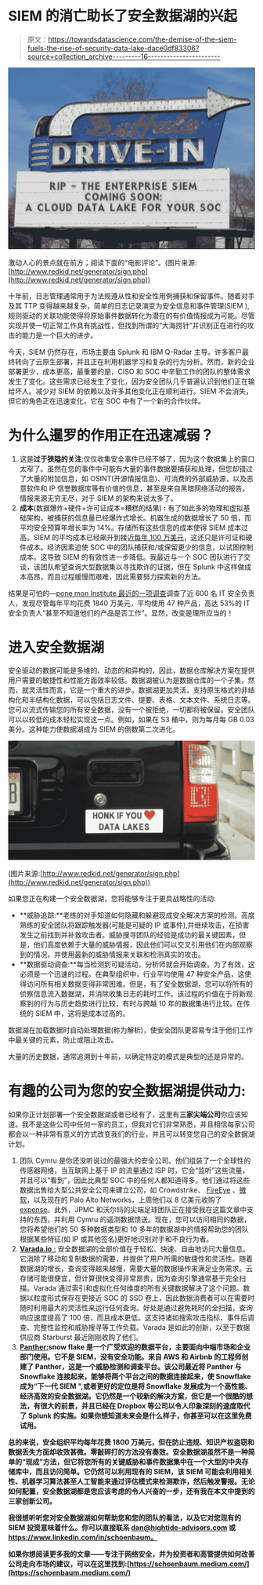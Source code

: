 # SIEM 的消亡助长了安全数据湖的兴起

> 原文：<https://towardsdatascience.com/the-demise-of-the-siem-fuels-the-rise-of-security-data-lake-dace0df83306?source=collection_archive---------16----------------------->

![](img/fb843251621dc77b49541a6eca2314d2.png)

激动人心的景点就在前方；阅读下面的“电影评论”。(图片来源:[http://www.redkid.net/generator/sign.php](http://www.redkid.net/generator/sign.php))

十年前，日志管理通常用于为法规遵从性和安全性用例捕获和保留事件。随着对手及其 TTP 变得越来越复杂，简单的日志记录演变为安全信息和事件管理(SIEM ),规则驱动的关联功能使得将原始事件数据转化为潜在的有价值情报成为可能。尽管实现并使一切正常工作具有挑战性，但找到所谓的“大海捞针”并识别正在进行的攻击的能力是一个巨大的进步。

今天，SIEM 仍然存在，市场主要由 Splunk 和 IBM Q-Radar 主导。许多客户最终转向了云原生部署，并且正在利用机器学习和复杂的行为分析。然而，新的企业部署更少，成本更高，最重要的是，CISO 和 SOC 中辛勤工作的团队的整体需求发生了变化。这些需求已经发生了变化，因为安全团队几乎普遍认识到他们正在输给坏人。减少对 SIEM 的依赖以及许多其他变化正在顺利进行。SIEM 不会消失，但它的角色正在迅速变化，它在 SOC 中有了一个新的合作伙伴。

# **为什么暹罗的作用正在迅速减弱？**

1.  这是**过于狭隘的关注**:仅仅收集安全事件已经不够了，因为这个数据集上的窗口太窄了。虽然在您的事件中可能有大量的事件数据要捕获和处理，但您却错过了大量的附加信息，如 OSINT(开源情报信息)、可消费的外部威胁源，以及恶意软件和 IP 信誉数据库等有价值的信息，甚至是来自黑暗网络活动的报告。情报来源无穷无尽，对于 SIEM 的架构来说太多了。
2.  **成本**(数据爆炸+硬件+许可证成本=糟糕的结果) **:** 有了如此多的物理和虚拟基础架构，被捕获的信息量已经爆炸式增长。机器生成的数据增长了 50 倍，而平均安全预算年增长率为 14%。存储所有这些信息的成本使得 SIEM 成本过高。SIEM 的平均成本已经飙升到接近[每年 100 万美元](https://foresite.com/true-cost-siem-security-information-event-management/)，这还只是许可证和硬件成本。经济因素迫使 SOC 中的团队捕获和/或保留更少的信息，以试图控制成本。这导致 SIEM 的有效性进一步降低。我最近与一个 SOC 团队进行了交谈，该团队希望查询大型数据集以寻找欺诈的证据，但在 Splunk 中这样做成本高昂，而且过程缓慢而艰难，因此需要努力探索新的方法。

结果是可怕的—[pone mon Institute 最近的一项调查](https://www.businesswire.com/news/home/20190730005215/en/Ponemon-Study-53-Percent-of-IT-Security-Leaders-Don%E2%80%99t-Know-if-Cybersecurity-Tools-are-Working-Despite-an-Average-of-18.4-Million-Annual-Spend)调查了近 600 名 IT 安全负责人，发现尽管每年平均花费 1840 万美元，平均使用 47 种产品，高达 53%的 IT 安全负责人“甚至不知道他们的产品是否工作”。显然，改变是理所应当的！

# **进入安全数据湖**

安全驱动的数据可能是多维的、动态的和异构的，因此，数据仓库解决方案在提供用户需要的敏捷性和性能方面效率较低。数据湖被认为是数据仓库的一个子集，然而，就灵活性而言，它是一个重大的进步。数据湖更加灵活，支持原生格式的非结构化和半结构化数据，可以包括日志文件、提要、表格、文本文件、系统日志等。您可以流式传输您的所有安全数据，没有一个被拒绝，一切都将被保留。安全团队可以以较低的成本轻松实现这一点。例如，如果在 S3 桶中，则为每月每 GB 0.03 美分。这种能力使数据湖成为 SIEM 的倒数第二次进化。

![](img/b0ef3ac1bc71cfc44afb75849b61f02b.png)

(图片来源:[http://www.redkid.net/generator/sign.php](http://www.redkid.net/generator/sign.php))

如果您正在构建一个安全数据湖，您将能够专注于更具战略性的活动:

*   **威胁追踪:**老练的对手知道如何隐藏和躲避现成安全解决方案的检测。高度熟练的安全团队将跟踪触发器(可能是可疑的 IP 或事件),并继续攻击，在损害发生之前找到并补救攻击者。威胁搜寻团队的经验是成功的最关键因素，但是，他们高度依赖于大量的威胁情报，因此他们可以交叉引用他们在内部观察到的情况，并使用最新的威胁情报来关联和检测真实的攻击。
*   **数据驱动调查:**每当检测到可疑活动，分析师就会开始调查。为了有效，这必须是一个迅速的过程。在典型组织中，行业平均使用 47 种安全产品，这使得访问所有相关数据变得非常困难。但是，有了安全数据湖，您可以将所有的侦察信息流入数据湖，并消除收集日志的耗时工作。该过程的价值在于将新观察到的行为与历史趋势进行比较，有时与跨越 10 年的数据集进行比较。在传统的 SIEM 中，这将是成本过高的。

数据湖在加载数据时自动处理数据(称为解析)，使安全团队更容易专注于他们工作中最关键的元素，防止或阻止攻击。

大量的历史数据，通常追溯到十年前，以确定特定的模式是典型的还是异常的。

# 有趣的公司为您的安全数据湖提供动力:

如果你正计划部署一个安全数据湖或者已经有了，这里有**三家尖端公司**你应该知道。我不是这些公司中任何一家的员工，但我对它们非常熟悉，并且相信每家公司都会以一种非常有意义的方式改变我们的行业，并且可以转变您自己的安全数据湖计划。

1.  团队 Cymru 是你还没听说过的最强大的安全公司。他们组装了一个全球性的传感器网络，当互联网上基于 IP 的流量通过 ISP 时，它会“监听”这些流量，并且可以“看到”，因此比典型 SOC 中的任何人都知道得多。他们通过将这些数据出售给大型公共安全公司来建立公司，如 Crowdstrike、 [FireEye](https://www.fireeye.com/mandiant/threat-intelligence/threat-intelligence-subscriptions.html) 、[微软](https://www.microsoft.com/en-us/security/business/solutions)，以及现在的 Palo Alto Networks，上周他们以 8 亿美元收购了[expense](https://www.cnbc.com/2020/11/16/palo-alto-networks-ceo-new-acquisition-provides-security-from-hackers-view.html)。此外，JPMC 和沃尔玛的尖端足球团队正在接受我在这篇文章中支持的东西，并利用 Cymru 的遥测数据馈送。现在，您可以访问相同的数据，您将希望他们的 50 多种数据类型和 10 多年的数据湖中的情报帮助您的团队根据某些特征(如 IP 或其他签名)更好地识别对手和不良行为者。
2.  [**Varada.io** :](http://www.varada.io) 安全数据湖的全部价值在于轻松、快速、自由地访问大量信息。它消除了移动和复制数据的需要，并提供了用户所需的敏捷性和灵活性。随着数据湖的增长，查询变得越来越慢，需要大量的数据操作来满足业务需求。云存储可能很便宜，但计算很快变得非常昂贵，因为查询引擎通常基于完全扫描。Varada 通过索引和虚拟化任何维度的所有关键数据解决了这个问题。数据以粒度形式保存在更接近 SOC 的 SSD 卷上，因此数据消费者可以在需要时随时利用最大的灵活性来运行任何查询。好处是通过避免耗时的全扫描，查询响应速度提高了 100 倍，而且成本更低。这支持诸如搜索攻击指标、事件后调查、完整性监控和威胁搜寻等工作负载。Varada 是如此的创新，以至于数据供应商 Starburst 最近刚刚收购了他们。
3.  [**Panther:**](http://www.panther.com)**snow flake 是一个广受欢迎的数据平台，主要面向中端市场和企业部门使用。它不是 SIEM，没有安全功能。来自 AWS 和 Airbnb 的工程师创建了 Panther，这是一个威胁检测和调查平台。该公司最近将 Panther 与 Snowflake 连接起来，能够将两个平台之间的数据连接起来，使 Snowflake 成为“下一代 SIEM ”,或者更好的定位是将 Snowflake 发展成为一个高性能、经济高效的安全数据湖。它仍然是一个较新的解决方案，但它是一个很酷的想法，有很大的前景，并且已经在 Dropbox 等公司以令人印象深刻的速度取代了 Splunk 的实施。如果你想知道未来会是什么样子，你甚至可以在这里免费试用。**

**总的来说，安全组织平均每年花费 1800 万美元，但在防止违规、知识产权盗窃和数据丢失方面却收效甚微。零敲碎打的方法没有奏效。安全数据湖虽然不是一种简单的“现成”方法，但它将您所有的关键威胁和事件数据集中在一个大型的中央存储库中，而且访问简单。它仍然可以利用现有的 SIEM，该 SIEM 可能会利用相关性、机器学习算法甚至人工智能来通过评估模式来检测欺诈，然后触发警报。无论如何配置，安全数据湖都是您应该考虑的令人兴奋的一步，还有我在本文中提到的三家创新公司。**

**我很想听听您对安全数据湖如何帮助您和您的团队的看法，以及它对您现有的 SIEM 投资意味着什么。你可以直接联系 dan@hightide-advisors.com 或 https://www.linkedin.com/in/schoenbaum。**

**如果你想阅读更多我的文章——专注于网络安全，并为投资者和高管提供如何改善公司走向市场的建议，可以在这里找到:[https://schoenbaum.medium.com/](https://schoenbaum.medium.com/)**